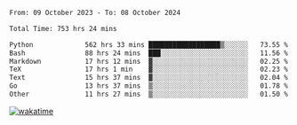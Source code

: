 <!--START_SECTION:waka-->

```txt
From: 09 October 2023 - To: 08 October 2024

Total Time: 753 hrs 24 mins

Python             562 hrs 33 mins ██████████████████▒░░░░░░   73.55 %
Bash               88 hrs 24 mins  ███░░░░░░░░░░░░░░░░░░░░░░   11.56 %
Markdown           17 hrs 12 mins  ▓░░░░░░░░░░░░░░░░░░░░░░░░   02.25 %
TeX                17 hrs 1 min    ▓░░░░░░░░░░░░░░░░░░░░░░░░   02.23 %
Text               15 hrs 37 mins  ▓░░░░░░░░░░░░░░░░░░░░░░░░   02.04 %
Go                 13 hrs 37 mins  ▒░░░░░░░░░░░░░░░░░░░░░░░░   01.78 %
Other              11 hrs 27 mins  ▒░░░░░░░░░░░░░░░░░░░░░░░░   01.50 %
```

<!--END_SECTION:waka-->
[![wakatime](https://wakatime.com/badge/user/5f89a63a-5294-4958-ad30-2b3455e63f2a.svg)](https://wakatime.com/@5f89a63a-5294-4958-ad30-2b3455e63f2a)
